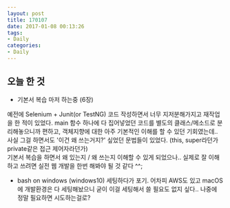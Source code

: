 ```yaml
---
layout: post
title: 170107
date: 2017-01-08 00:13:26
tags:
- Daily
categories:
- Daily
---
```


## 오늘 한 것

* 기본서 복습 마저 하는중 (6장)

예전에 Selenium + Junit(or TestNG) 코드 작성하면서 너무 지저분해가지고 재작업을 한 적이 있었다.
main 함수 하나에 다 집어넣었던 코드를 별도의 클래스/메소드로 분리해놓으니까 편하고, 객체지향에 대한 아주 기본적인 이해를 할 수 있던 기회였는데.. 사실 그걸 하면서도 '이건 왜 쓰는거지?' 싶었던 문법들이 있었다. (this, super라던가 private같은 접근 제어자라던가)  
기본서 복습을 하면서 왜 있는지 / 왜 쓰는지 이해할 수 있게 되었으나.. 실제로 잘 이해하고 쓰려면 실전 웹 개발을 한번 해봐야 될 것 같다 ^^;

* bash on windows (windows10) 세팅하다가 포기. 어차피 AWS도 있고 macOS에 개발환경은 다 세팅해놨으니 굳이 이걸 세팅해서 쓸 필요도 없지 싶다.. 나중에 정말 필요하면 시도하는걸로?
